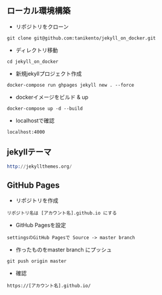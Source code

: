 ## ローカル環境構築

- リポジトリをクローン
```git
git clone git@github.com:tanikento/jekyll_on_docker.git
```

- ディレクトリ移動
```shell
cd jekyll_on_docker
```

- 新規jekyllプロジェクト作成
```docker
docker-compose run ghpages jekyll new . --force
```

- dockerイメージをビルド & up
```docker
docker-compose up -d --build
```

- localhostで確認
```http
localhost:4000
```

## jekyllテーマ
```s
http://jekyllthemes.org/
```

## GitHub Pages
- リポジトリを作成
```
リポジトリ名は [アカウント名].github.io にする
```

- GitHub Pagesを設定
```
settingsのGitHub Pagesで Source -> master branch
```

- 作ったものをmaster branch にプッシュ
```
git push origin master
```

- 確認
```
https://[アカウント名].github.io/
```
